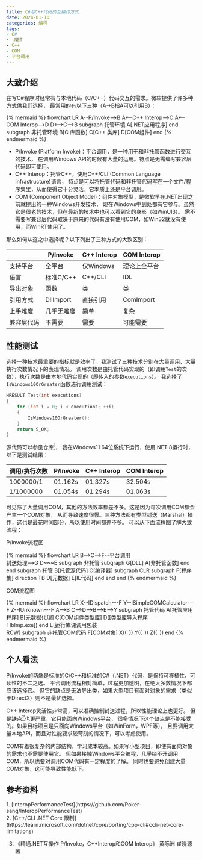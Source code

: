 ```yaml
---
title: C#与C++代码的互操作方式
date: 2024-01-10
categories: 编程
tags:
- C#
- .NET
- C++
- COM
- 平台调用
---
```

## 大致介绍

在写C#程序时经常有与本地代码（C/C++）代码交互的需求。微软提供了许多种方式供我们选择，
最常用的有以下三种（A->B指A可以引用B）：

{% mermaid %}
flowchart LR
    A--P/Invoke-->B
    A<--C++ Interop-->C
    A<--COM Interop-->D
    D<-->C-->B
    subgraph 托管环境
        A[.NET应用程序]
    end
    subgraph 非托管环境
        B[C 库函数]
        C[C++ 类库]
        D[COM组件]
    end
{% endmermaid %}

* P/Invoke (Platform Invoke)：平台调用，是一种用于和非托管函数进行交互的技术，
在调用Windows API的时候有大量的运用。特点是无需编写兼容层代码即可使用。
* C++ Interop：托管C++，使用C++/CLI (Common Language Infrastructure)语言，
特点是可以将托管代码和非托管代码写在一个文件/程序集里，从而使得它十分灵活，它本质上还是平台调用。
* COM (Component Object Model)：组件对象模型，是微软早在.NET出现之前就提出的一种Windows开发技术，
现在Windows中到处都有它参与。虽然它是很老的技术，但在最新的技术中也可以看到它的身影（如WinUI3）。
需不需要写兼容层代码取决于原来的代码有没有使用COM，如Win32就没有使用，而WinRT使用了。

那么如何从这之中选择呢？以下列出了三种方式的大致区别：

|            | P/Invoke   | C++ Interop | COM Interop  |
| ---------- | ---------- | ----------- | ------------ |
| 支持平台   | 全平台     | 仅Windows   | 理论上全平台 |
| 语言       | 标准C/C++  | C++/CLI     | IDL          |
| 导出对象   | 函数       | 类          | 类           |
| 引用方式   | DllImport  | 直接引用    | ComImport    |
| 上手难度   | 几乎无难度 | 简单        | 复杂         |
| 兼容层代码 | 不需要     | 需要        | 可能需要     |

## 性能测试

选择一种技术最重要的指标就是效率了，我测试了三种技术分别在大量调用、大量执行次数情况下的表现情况。
调用次数是由托管代码实现的（即调用`Test`的次数），执行次数是由本地代码实现的（即传入的参数`executions`）。
我选择了`IsWindows10OrGreater`函数进行调用测试：

```c++
HRESULT Test(int executions)
{
    for (int i = 0; i < executions; ++i)
    {
        IsWindows10OrGreater();
    }
    return S_OK;
}
```

源代码可以参见仓库[<sup>1<sup/>](#refer-anchor-1)，
我在Windows11 64位系统下运行，使用.NET 8运行时，以下是测试结果：

| 调用/执行次数 | P/Invoke | C++ Interop | COM Interop |
| ------------- | -------- | ----------- | ----------- |
| 1000000/1     | 01.162s  | 01.327s     | 32.504s     |
| 1/1000000     | 01.054s  | 01.294s     | 01.063s     |

可见除了大量调用COM，其他的方法效率都差不多。这是因为每次调用COM都会产生一个COM对象，
从而导致速度很慢。三种方法都有类型封送（Marshal）操作，这也是最花时间部分，所以使用时间都差不多。
可以从下面流程图了解大致流程：

P/Invoke流程图

{% mermaid %}
flowchart LR
    B-->C-->F--平台调用<br/>封送处理-->G
    D~~~E
    subgraph 非托管
        subgraph G[DLL]
            A[非托管函数]
        end
    end
    subgraph 托管
        B[托管源代码]
        C[编译器]
        subgraph CLR
            subgraph F[程序集]
                direction TB
                D[元数据]
                E[IL代码]
            end
        end
    end
{% endmermaid %}

COM流程图

{% mermaid %}
flowchart LR
    X--IDispatch---F
    Y--ISimpleCOMCalculator---F
    Z--IUnknown---F
    A-->B
    C-->D-->B-->E-->Y
    subgraph 托管代码
        A[托管应用程序]
        B[元数据代理]
        C[COM组件类型库]
        D([类型库导入程序<br/>TlbImp.exe])
    end
    E[运行库课调用包装<br/>RCW]
    subgraph 非托管COM代码
        F[COM对象]
        X((&ensp;))
        Y((&ensp;))
        Z((&ensp;))
    end
{% endmermaid %}

## 个人看法

P/Invoke的两端是标准的C/C++和标准的C#（.NET）代码，是保持可移植性、可读性的不二之选。
平台调用流程相对简单，过程更加透明，在绝大多数情况下都应该选择它。
但它的缺点是无法导出类，如果大型项目有面对对象的需求（类似于DirectX）则不是最优选择。

C++ Interop灵活性非常高，可以准确控制封送过程，所以性能理论上也更好。
但是缺点[<sup>2<sup/>](#refer-anchor-2)也更严重，它只能面向Windows平台，
很多情况下这个缺点是不能接受的。如果目标项目是只面向Windows平台（如WinForm，WPF等），
且要调用大量本地API，而且对性能要求较苛刻的情况下，可以考虑使用。

COM有着很复杂的内部结构，学习成本较高。如果写小型项目，即使有面向对象的需求也不需要使用它。
但如果接触Windows平台编程，几乎绕不开调用COM，所以也要对调用COM代码有一定程度的了解。
同时也要避免创建大量COM对象，这可能导致性能低下。

## 参考资料

<div id="refer-anchor-1"/>
1. [InteropPerformanceTest](https://github.com/Poker-sang/InteropPerformanceTest)

<div id="refer-anchor-2"/>
2. [C++/CLI .NET Core 限制](https://learn.microsoft.com/dotnet/core/porting/cpp-cli#ccli-net-core-limitations)

3. 《精通.NET互操作 P/Invoke，C++Interop和COM Interop》 黄际洲 崔晓源 著
